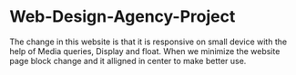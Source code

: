 # Web-Design-Agency-Project
The change in this website is that it is responsive on small device with the help of Media queries, Display and float.
When we minimize the website page block change and it alligned in center to make better use.
